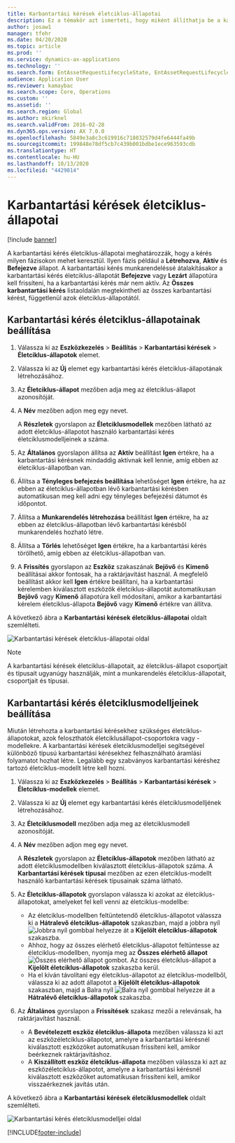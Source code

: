 ```yaml
---
title: Karbantartási kérések életciklus-állapotai
description: Ez a témakör azt ismerteti, hogy miként állíthatja be a karbantartási kérés életciklus-állapotait az Eszközkezelés modulban.
author: josaw1
manager: tfehr
ms.date: 04/20/2020
ms.topic: article
ms.prod: ''
ms.service: dynamics-ax-applications
ms.technology: ''
ms.search.form: EntAssetRequestLifecycleState, EntAssetRequestLifecycleModel
audience: Application User
ms.reviewer: kamaybac
ms.search.scope: Core, Operations
ms.custom: ''
ms.assetid: ''
ms.search.region: Global
ms.author: mkirknel
ms.search.validFrom: 2016-02-28
ms.dyn365.ops.version: AX 7.0.0
ms.openlocfilehash: 5849e3a8c3c619916c718032579d4fe6444fa49b
ms.sourcegitcommit: 199848e78df5cb7c439b001bdbe1ece963593cdb
ms.translationtype: HT
ms.contentlocale: hu-HU
ms.lasthandoff: 10/13/2020
ms.locfileid: "4429814"
---
```

# <a name="maintenance-request-lifecycle-states"></a>Karbantartási kérések életciklus-állapotai

[!include [banner](../../includes/banner.md)]

 


A karbantartási kérés életciklus-állapotai meghatározzák, hogy a kérés milyen fázisokon mehet keresztül. Ilyen fázis például a **Létrehozva**, **Aktív** és **Befejezve** állapot. A karbantartási kérés munkarendeléssé átalakításakor a karbantartási kérés életciklus-állapotát **Befejezve** vagy **Lezárt** állapotúra kell frissíteni, ha a karbantartási kérés már nem aktív. Az **Összes karbantartási kérés** listaoldalán megtekintheti az összes karbantartási kérést, függetlenül azok életciklus-állapotától.

## <a name="set-up-maintenance-request-lifecycle-states"></a>Karbantartási kérés életciklus-állapotainak beállítása

1. Válassza ki az **Eszközkezelés** \> **Beállítás** \> **Karbantartási kérések** \> **Életciklus-állapotok** elemet.
2. Válassza ki az **Új** elemet egy karbantartási kérés életciklus-állapotának létrehozásához.
3. Az **Életciklus-állapot** mezőben adja meg az életciklus-állapot azonosítóját.
4. A **Név** mezőben adjon meg egy nevet.

    A **Részletek** gyorslapon az **Életciklusmodellek** mezőben látható az adott életciklus-állapotot használó karbantartási kérés életciklusmodelljeinek a száma.

5. Az **Általános** gyorslapon állítsa az **Aktív** beállítást **Igen** értékre, ha a karbantartási kérésnek mindaddig aktívnak kell lennie, amíg ebben az életciklus-állapotban van.
6. Állítsa a **Tényleges befejezés beállítása** lehetőséget **Igen** értékre, ha az ebben az életciklus-állapotban lévő karbantartási kérésben automatikusan meg kell adni egy tényleges befejezési dátumot és időpontot.
7. Állítsa a **Munkarendelés létrehozása** beállítást **Igen** értékre, ha az ebben az életciklus-állapotban lévő karbantartási kérésből munkarendelés hozható létre.
8. Állítsa a **Törlés** lehetőséget **Igen** értékre, ha a karbantartási kérés törölhető, amíg ebben az életciklus-állapotban van.
9. A **Frissítés** gyorslapon az **Eszköz** szakaszának **Bejövő** és **Kimenő** beállításai akkor fontosak, ha a raktárjavítást használ. A megfelelő beállítást akkor kell **Igen** értékre beállítani, ha a karbantartási kérelemben kiválasztott eszközök életciklus-állapotát automatikusan **Bejövő** vagy **Kimenő** állapotúra kell módosítani, amikor a karbantartási kérelem életciklus-állapota **Bejövő** vagy **Kimenő** értékre van állítva.

A következő ábra a **Karbantartási kérések életciklus-állapotai** oldalt szemlélteti.

![Karbantartási kérések életciklus-állapotai oldal](media/02-setup-for-requests.png)

> [!NOTE]
> A karbantartási kérések életciklus-állapotait, az életciklus-állapot csoportjait és típusait ugyanúgy használják, mint a munkarendelés életciklus-állapotait, csoportjait és típusai. 

## <a name="set-up-maintenance-request-lifecycle-models"></a>Karbantartási kérés életciklusmodelljeinek beállítása

Miután létrehozta a karbantartási kérésekhez szükséges életciklus-állapotokat, azok feloszthatók életciklusállapot-csoportokra vagy -modellekre. A karbantartási kérések életciklusmodelljei segítségével különböző típusú karbantartási kérésekhez felhasználható áramlási folyamatot hozhat létre. Legalább egy szabványos karbantartási kéréshez tartozó életciklus-modellt létre kell hozni.

1. Válassza ki az **Eszközkezelés** \> **Beállítás** \> **Karbantartási kérések** \> **Életciklus-modellek** elemet.
2. Válassza ki az **Új** elemet egy karbantartási kérés életciklusmodelljének létrehozásához.
3. Az **Életciklusmodell** mezőben adja meg az életciklusmodell azonosítóját.
4. A **Név** mezőben adjon meg egy nevet.

    A **Részletek** gyorslapon az **Életciklus-állapotok** mezőben látható az adott életciklusmodellben kiválasztott életciklus-állapotok száma. A **Karbantartási kérések típusai** mezőben az ezen életciklus-modellt használó karbantartási kérések típusainak száma látható.

5. Az **Életciklus-állapotok** gyorslapon válassza ki azokat az életciklus-állapotokat, amelyeket fel kell venni az életciklus-modellbe:

    - Az életciklus-modellben feltüntetendő életciklus-állapotot válassza ki a **Hátralevő életciklus-állapotok** szakaszban, majd a jobbra nyíl ![Jobbra nyíl](media/03-setup-for-requests.png) gombbal helyezze át a **Kijelölt életciklus-állapotok** szakaszba.
    - Ahhoz, hogy az összes elérhető életciklus-állapotot feltüntesse az életciklus-modellben, nyomja meg az **Összes elérhető állapot** ![Összes elérhető állapot](media/04-setup-for-requests.png) gombot. Az összes életciklus-állapot a **Kijelölt életciklus-állapotok** szakaszba kerül.
    - Ha el kíván távolítani egy életciklus-állapotot az életciklus-modellből, válassza ki az adott állapotot a **Kijelölt életciklus-állapotok** szakaszban, majd a Balra nyíl ![Balra nyíl](media/05-setup-for-requests.png) gombbal helyezze át a **Hátralévő életciklus-állapotok** szakaszba.

6. Az **Általános** gyorslapon a **Frissítések** szakasz mezői a relevánsak, ha raktárjavítást használ.

    - A **Bevételezett eszköz életciklus-állapota** mezőben válassza ki azt az eszközéletciklus-állapotot, amelyre a karbantartási kérésnél kiválasztott eszközöket automatikusan frissíteni kell, amikor beérkeznek raktárjavításhoz.
    - A **Kiszállított eszköz életciklus-állapota** mezőben válassza ki azt az eszközéletciklus-állapotot, amelyre a karbantartási kérésnél kiválasztott eszközöket automatikusan frissíteni kell, amikor visszaérkeznek javítás után.

A következő ábra a **Karbantartási kérések életciklusmodellek** oldalt szemlélteti.

![Karbantartási kérés életciklusmodelljei oldal](media/06-setup-for-requests.png)


[!INCLUDE[footer-include](../../../includes/footer-banner.md)]